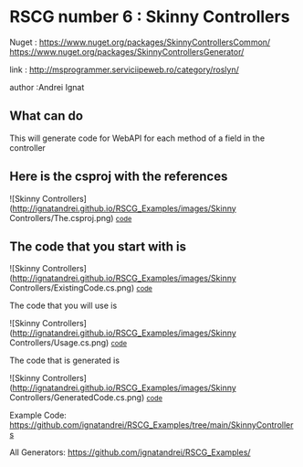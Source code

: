 
# RSCG number 6 : Skinny Controllers

Nuget :
    https://www.nuget.org/packages/SkinnyControllersCommon/
    https://www.nuget.org/packages/SkinnyControllersGenerator/


link : http://msprogrammer.serviciipeweb.ro/category/roslyn/ 


author :Andrei Ignat


## What can do

This will generate code for WebAPI for each method of a field in the controller

## Here is the csproj with the references

![Skinny Controllers](http://ignatandrei.github.io/RSCG_Examples/images/Skinny Controllers/The.csproj.png)
<small>
<a href='http://ignatandrei.github.io/RSCG_Examples/images/Skinny Controllers/The.csproj' target='_blank'>code</a>
</small>


## The code that you start with is 


![Skinny Controllers](http://ignatandrei.github.io/RSCG_Examples/images/Skinny Controllers/ExistingCode.cs.png)
<small>
<a href='http://ignatandrei.github.io/RSCG_Examples/images/Skinny Controllers/ExistingCode.cs' target='_blank'>code</a>
</small>

The code that you will use is

![Skinny Controllers](http://ignatandrei.github.io/RSCG_Examples/images/Skinny Controllers/Usage.cs.png)
<small>
<a href='http://ignatandrei.github.io/RSCG_Examples/images/Skinny Controllers/Usage.cs' target='_blank'>code</a>
</small>



The code that is generated is

![Skinny Controllers](http://ignatandrei.github.io/RSCG_Examples/images/Skinny Controllers/GeneratedCode.cs.png)
<small>
<a href='http://ignatandrei.github.io/RSCG_Examples/images/Skinny Controllers/GeneratedCode.cs' target='_blank'>code</a>
</small>


Example Code: <a href="https://github.com/ignatandrei/RSCG_Examples/tree/main/SkinnyControllers" rel="noopener" target="_blank">https://github.com/ignatandrei/RSCG_Examples/tree/main/SkinnyControllers</a>

All Generators: <a href="https://github.com/ignatandrei/RSCG_Examples/">https://github.com/ignatandrei/RSCG_Examples/</a>

